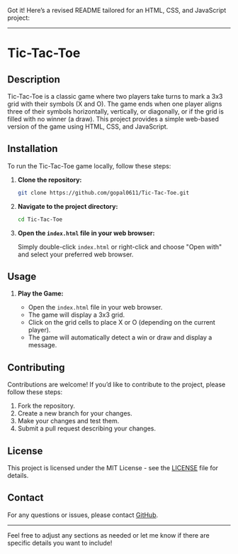 Got it! Here’s a revised README tailored for an HTML, CSS, and JavaScript project:

---

# Tic-Tac-Toe

## Description

Tic-Tac-Toe is a classic game where two players take turns to mark a 3x3 grid with their symbols (X and O). The game ends when one player aligns three of their symbols horizontally, vertically, or diagonally, or if the grid is filled with no winner (a draw). This project provides a simple web-based version of the game using HTML, CSS, and JavaScript.

## Installation

To run the Tic-Tac-Toe game locally, follow these steps:

1. **Clone the repository:**

   ```bash
   git clone https://github.com/gopal0611/Tic-Tac-Toe.git
   ```

2. **Navigate to the project directory:**

   ```bash
   cd Tic-Tac-Toe
   ```

3. **Open the `index.html` file in your web browser:**

   Simply double-click `index.html` or right-click and choose "Open with" and select your preferred web browser.

## Usage

1. **Play the Game:**

   - Open the `index.html` file in your web browser.
   - The game will display a 3x3 grid.
   - Click on the grid cells to place X or O (depending on the current player).
   - The game will automatically detect a win or draw and display a message.

## Contributing

Contributions are welcome! If you’d like to contribute to the project, please follow these steps:

1. Fork the repository.
2. Create a new branch for your changes.
3. Make your changes and test them.
4. Submit a pull request describing your changes.

## License

This project is licensed under the MIT License - see the [LICENSE](LICENSE) file for details.

## Contact

For any questions or issues, please contact [GitHub](https://github.com/gopal0611).

---

Feel free to adjust any sections as needed or let me know if there are specific details you want to include!
